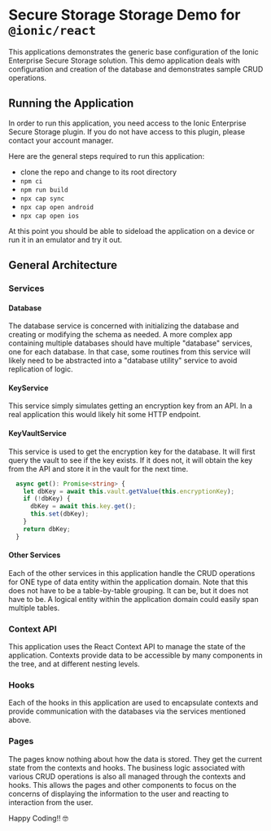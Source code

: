 # Secure Storage Storage Demo for `@ionic/react`

This applications demonstrates the generic base configuration of the Ionic Enterprise Secure Storage solution. This demo application deals with configuration and creation of the database and demonstrates sample CRUD operations.

## Running the Application

In order to run this application, you need access to the Ionic Enterprise Secure Storage plugin. If you do not have access to this plugin, please contact your account manager.

Here are the general steps required to run this application:

- clone the repo and change to its root directory
- `npm ci`
- `npm run build`
- `npx cap sync`
- `npx cap open android`
- `npx cap open ios`

At this point you should be able to sideload the application on a device or run it in an emulator and try it out.

## General Architecture

### Services

#### Database

The database service is concerned with initializing the database and creating or modifying the schema as needed. A more complex app containing multiple databases should have multiple "database" services, one for each database. In that case, some routines from this service will likely need to be abstracted into a "database utility" service to avoid replication of logic.

#### KeyService

This service simply simulates getting an encryption key from an API. In a real application this would likely hit some HTTP endpoint.

#### KeyVaultService

This service is used to get the encryption key for the database. It will first query the vault to see if the key exists. If it does not, it will obtain the key from the API and store it in the vault for the next time.

```TypeScript
  async get(): Promise<string> {
    let dbKey = await this.vault.getValue(this.encryptionKey);
    if (!dbKey) {
      dbKey = await this.key.get();
      this.set(dbKey);
    }
    return dbKey;
  }
```

#### Other Services

Each of the other services in this application handle the CRUD operations for ONE type of data entity within the application domain. Note that this does not have to be a table-by-table grouping. It can be, but it does not have to be. A logical entity within the application domain could easily span multiple tables.

### Context API

This application uses the React Context API to manage the state of the application. Contexts provide data to be accessible by many components in the tree, and at different nesting levels.

### Hooks

Each of the hooks in this application are used to encapsulate contexts and provide communication with the databases via the services mentioned above.

### Pages

The pages know nothing about how the data is stored. They get the current state from the contexts and hooks. The business logic associated with various CRUD operations is also all managed through the contexts and hooks. This allows the pages and other components to focus on the concerns of displaying the information to the user and reacting to interaction from the user.

Happy Coding!! 🤓
